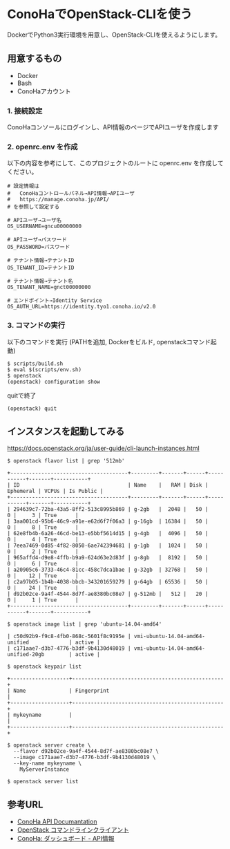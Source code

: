 # ConoHaでOpenStack-CLIを使う

DockerでPython3実行環境を用意し、OpenStack-CLIを使えるようにします。

## 用意するもの

* Docker
* Bash
* ConoHaアカウント

### 1. 接続設定

ConoHaコンソールにログインし、API情報のページでAPIユーザを作成します

### 2. openrc.env を作成

以下の内容を参考にして、このプロジェクトのルートに openrc.env を作成してください。

	# 設定情報は
	#   ConoHaコントロールパネル→API情報→APIユーザ
	#   https://manage.conoha.jp/API/
	# を参照して設定する
	
	# APIユーザ→ユーザ名
	OS_USERNAME=gncu00000000
	
	# APIユーザ→パスワード
	OS_PASSWORD=パスワード
	
	# テナント情報→テナントID
	OS_TENANT_ID=テナントID
	 
	# テナント情報→テナント名
	OS_TENANT_NAME=gnct00000000
	
	# エンドポイント→Identity Service
	OS_AUTH_URL=https://identity.tyo1.conoha.io/v2.0

### 3. コマンドの実行

以下のコマンドを実行
(PATHを追加, Dockerをビルド, openstackコマンド起動)

	$ scripts/build.sh
	$ eval $(scripts/env.sh)
	$ openstack
	(openstack) configuration show

quitで終了

	(openstack) quit

## インスタンスを起動してみる

https://docs.openstack.org/ja/user-guide/cli-launch-instances.html

	$ openstack flavor list | grep '512mb'

	+--------------------------------------+---------+-------+------+-----------+-------+-----------+
	| ID                                   | Name    |   RAM | Disk | Ephemeral | VCPUs | Is Public |
	+--------------------------------------+---------+-------+------+-----------+-------+-----------+
	| 294639c7-72ba-43a5-8ff2-513c8995b869 | g-2gb   |  2048 |   50 |         0 |     3 | True      |
	| 3aa001cd-95b6-46c9-a91e-e62d6f7f06a3 | g-16gb  | 16384 |   50 |         0 |     8 | True      |
	| 62e8fb4b-6a26-46cd-be13-e5bbf5614d15 | g-4gb   |  4096 |   50 |         0 |     4 | True      |
	| 7eea7469-0d85-4f82-8050-6ae742394681 | g-1gb   |  1024 |   50 |         0 |     2 | True      |
	| 965affd4-d9e8-4ffb-b9a9-624d63e2d83f | g-8gb   |  8192 |   50 |         0 |     6 | True      |
	| a20905c6-3733-46c4-81cc-458c7dca1bae | g-32gb  | 32768 |   50 |         0 |    12 | True      |
	| c2a97b05-1b4b-4038-bbcb-343201659279 | g-64gb  | 65536 |   50 |         0 |    24 | True      |
	| d92b02ce-9a4f-4544-8d7f-ae8380bc08e7 | g-512mb |   512 |   20 |         0 |     1 | True      |
	+--------------------------------------+---------+-------+------+-----------+-------+-----------+

	$ openstack image list | grep 'ubuntu-14.04-amd64'

	| c50d92b9-f9c8-4fb0-868c-5601f8c9195e | vmi-ubuntu-14.04-amd64-unified             | active |
	| c171aae7-d3b7-4776-b3df-9b4130d48019 | vmi-ubuntu-14.04-amd64-unified-20gb        | active |

	$ openstack keypair list

	+-------------------+-------------------------------------------------+
	| Name              | Fingerprint                                     |
	+-------------------+-------------------------------------------------+
	| mykeyname         |                                                 |
	+-------------------+-------------------------------------------------+
	
	$ openstack server create \
	  --flavor d92b02ce-9a4f-4544-8d7f-ae8380bc08e7 \
	  --image c171aae7-d3b7-4776-b3df-9b4130d48019 \
	  --key-name mykeyname \
		MyServerInstance

	$ openstack server list


## 参考URL

* [ConoHa API Documantation](https://www.conoha.jp/docs/)
* [OpenStack コマンドラインクライアント](https://docs.openstack.org/ja/user-guide/common/cli-install-openstack-command-line-clients.html)
* [ConoHa: ダッシュボード - API情報](https://manage.conoha.jp/API/)

